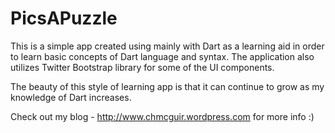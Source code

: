 PicsAPuzzle
====================

This is a simple app created using mainly with Dart as a learning aid in order to learn basic concepts of Dart language and syntax. The application also utilizes Twitter Bootstrap library for some of the UI components. 

The beauty of this style of learning app is that it can continue to grow as my knowledge of Dart increases.

Check out my blog - http://www.chmcguir.wordpress.com for more info :)